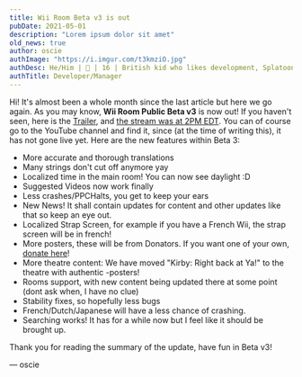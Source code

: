 ```yaml
---
title: Wii Room Beta v3 is out
pubDate: 2021-05-01
description: "Lorem ipsum dolor sit amet"
old_news: true
author: oscie
authImage: "https://i.imgur.com/t3kmziO.jpg"
authDesc: He/Him | 🏴󠁧󠁢󠁥󠁮󠁧󠁿 | 16 | British kid who likes development, Splatoon, and rhythm gaming. May or may not own one too many squid plushies...
authTitle: Developer/Manager
---
```


Hi! It's almost been a whole month since the last article but here we go again. As you may know, **Wii Room Public Beta v3** is now out! If you haven't seen, here is the [Trailer](https://www.youtube.com/watch?v=kIgWo-QcGg8), and [the stream was at 2PM EDT](https://www.youtube.com/watch?v=GOVrCasnJ-Q). You can of course go to the YouTube channel and find it, since (at the time of writing this), it has not gone live yet. Here are the new features within Beta 3:

- More accurate and thorough translations
- Many strings don't cut off anymore yay
- Localized time in the main room! You can now see daylight :D
- Suggested Videos now work finally
- Less crashes/PPCHalts, you get to keep your ears
- New News! It shall contain updates for content and other updates like that so keep an eye out.
- Localized Strap Screen, for example if you have a French Wii, the strap screen will be in french!
- More posters, these will be from Donators. If you want one of your own, [donate here](https://patreon.com/WiiLink24)!
- More theatre content: We have moved "Kirby: Right back at Ya!" to the theatre with authentic -posters!
- Rooms support, with new content being updated there at some point (dont ask when, I have no clue)
- Stability fixes, so hopefully less bugs
- French/Dutch/Japanese will have a less chance of crashing.
- Searching works! It has for a while now but I feel like it should be brought up.

Thank you for reading the summary of the update, have fun in Beta v3!

&mdash; oscie
